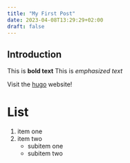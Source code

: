 ```yaml
---
title: "My First Post"
date: 2023-04-08T13:29:29+02:00
draft: false 
---
```


## Introduction

This is **bold text**
This is *emphasized text*

Visit the [hugo](https://gohugo.io) website!

# List 
1. item one
2. item two 
    - subitem one
    - subitem two

